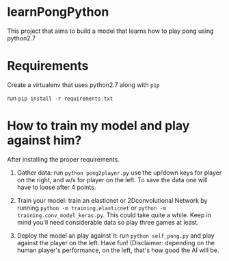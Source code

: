 # learnPongPython
This project that aims to build a model that learns how to play pong using python2.7

# Requirements
Create a virtualenv that uses python2.7 along with `pip`

run `pip install -r requirements.txt`

# How to train my model and play against him?
After installing the proper requirements.
1. Gather data: run `python pong2player.py` use the up/down keys for player
on the right, and w/s for player on the left. To save the data one will have to
loose after 4 points.

2. Train your model: train an elasticnet or 2Dconvolutional Network by running
`python -m training.elasticnet` or `python -m training.conv_model_keras.py`. This
could take quite a while. Keep in mind you'll need considerable data so play
three games at least.

3. Deploy the model an play against it: run `python self_pong.py` and play 
against the player on the left. Have fun! (Disclaimer: depending on the human 
player's performance, on the left, that's how good the AI will be.

